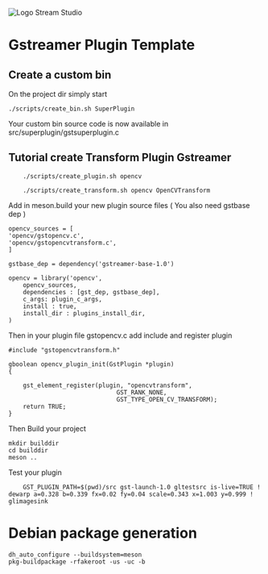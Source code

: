 ![Logo Stream Studio](docs/assets/banner.png)

# Gstreamer Plugin Template


## Create a custom bin

On the project dir simply start

```
./scripts/create_bin.sh SuperPlugin
```

Your custom bin source code is now available in src/superplugin/gstsuperplugin.c


## Tutorial create Transform Plugin Gstreamer

```
    ./scripts/create_plugin.sh opencv
```

```
    ./scripts/create_transform.sh opencv OpenCVTransform
```

Add in meson.build your new plugin source files 
( You also need gstbase dep )

```
opencv_sources = [
'opencv/gstopencv.c',
'opencv/gstopencvtransform.c',
]

gstbase_dep = dependency('gstreamer-base-1.0')

opencv = library('opencv',
    opencv_sources,
    dependencies : [gst_dep, gstbase_dep],
    c_args: plugin_c_args,
    install : true,
    install_dir : plugins_install_dir,
)
```
Then in your plugin file gstopencv.c add include and register plugin

```
#include "gstopencvtransform.h"
```


```
gboolean opencv_plugin_init(GstPlugin *plugin)
{

    gst_element_register(plugin, "opencvtransform",
                              GST_RANK_NONE,
                              GST_TYPE_OPEN_CV_TRANSFORM);
    return TRUE;
}
```


Then Build your project 
```
mkdir builddir
cd builddir
meson ..
```

Test your plugin

```
    GST_PLUGIN_PATH=$(pwd)/src gst-launch-1.0 gltestsrc is-live=TRUE ! dewarp a=0.328 b=0.339 fx=0.02 fy=0.04 scale=0.343 x=1.003 y=0.999 ! glimagesink
```


# Debian package generation


```
dh_auto_configure --buildsystem=meson
pkg-buildpackage -rfakeroot -us -uc -b
```

